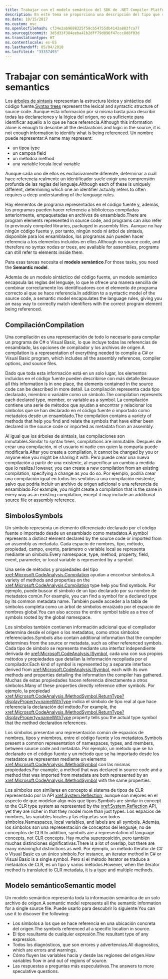 ```yaml
---
title: Trabajar con el modelo semántico del SDK de .NET Compiler Platform
description: En este tema se proporciona una descripción del tipo que se usa para entender y manipular el modelo semántico del código.
ms.date: 10/15/2017
ms.custom: mvc
ms.openlocfilehash: cf34e2ab9688325f58cb54755db4142a883fca77
ms.sourcegitcommit: 3d5d33f384eeba41b2dff79d096f47ccc8d8f03d
ms.translationtype: HT
ms.contentlocale: es-ES
ms.lasthandoff: 05/04/2018
ms.locfileid: "33357493"
---
```

# <a name="work-with-semantics"></a><span data-ttu-id="465c1-103">Trabajar con semántica</span><span class="sxs-lookup"><span data-stu-id="465c1-103">Work with semantics</span></span>

<span data-ttu-id="465c1-104">Los [árboles de sintaxis](work-with-syntax.md) representan la estructura léxica y sintáctica del código fuente.</span><span class="sxs-lookup"><span data-stu-id="465c1-104">[Syntax trees](work-with-syntax.md) represent the lexical and syntactic structure of source code.</span></span> <span data-ttu-id="465c1-105">Aunque esta información por sí misma basta para describir todas las declaraciones y la lógica del origen, no es suficiente para identificar aquello a lo que se hace referencia.</span><span class="sxs-lookup"><span data-stu-id="465c1-105">Although this information alone is enough to describe all the declarations and logic in the source, it is not enough information to identify what is being referenced.</span></span> <span data-ttu-id="465c1-106">Un nombre puede representar:</span><span class="sxs-lookup"><span data-stu-id="465c1-106">A name may represent:</span></span>

- <span data-ttu-id="465c1-107">un tipo</span><span class="sxs-lookup"><span data-stu-id="465c1-107">a type</span></span>
- <span data-ttu-id="465c1-108">un campo</span><span class="sxs-lookup"><span data-stu-id="465c1-108">a field</span></span>
- <span data-ttu-id="465c1-109">un método</span><span class="sxs-lookup"><span data-stu-id="465c1-109">a method</span></span>
- <span data-ttu-id="465c1-110">una variable local</span><span class="sxs-lookup"><span data-stu-id="465c1-110">a local variable</span></span>

<span data-ttu-id="465c1-111">Aunque cada uno de ellos es exclusivamente diferente, determinar a cuál hace referencia realmente un identificador suele exigir una comprensión profunda de las reglas del lenguaje.</span><span class="sxs-lookup"><span data-stu-id="465c1-111">Although each of these is uniquely different, determining which one an identifier actually refers to often requires a deep understanding of the language rules.</span></span> 

<span data-ttu-id="465c1-112">Hay elementos de programa representados en el código fuente y, además, los programas pueden hacer referencia a bibliotecas compiladas anteriormente, empaquetadas en archivos de ensamblado.</span><span class="sxs-lookup"><span data-stu-id="465c1-112">There are program elements represented in source code, and programs can also refer to previously compiled libraries, packaged in assembly files.</span></span> <span data-ttu-id="465c1-113">Aunque no hay ningún código fuente y, por tanto, ningún nodo ni árbol de sintaxis, disponible para los ensamblados, los programas aún pueden hacer referencia a los elementos incluidos en ellos.</span><span class="sxs-lookup"><span data-stu-id="465c1-113">Although no source code, and therefore no syntax nodes or trees, are available for assemblies, programs can still refer to elements inside them.</span></span>

<span data-ttu-id="465c1-114">Para esas tareas necesita el **modelo semántico**.</span><span class="sxs-lookup"><span data-stu-id="465c1-114">For those tasks, you need the **Semantic model**.</span></span>

<span data-ttu-id="465c1-115">Además de un modelo sintáctico del código fuente, un modelo semántico encapsula las reglas del lenguaje, lo que le ofrece una manera sencilla de combinar correctamente los identificadores con el elemento de programa correcto al que se hace referencia.</span><span class="sxs-lookup"><span data-stu-id="465c1-115">In addition to a syntactic model of the source code, a semantic model encapsulates the language rules, giving you an easy way to correctly match identifiers with the correct program element being referenced.</span></span>

## <a name="compilation"></a><span data-ttu-id="465c1-116">Compilación</span><span class="sxs-lookup"><span data-stu-id="465c1-116">Compilation</span></span>

<span data-ttu-id="465c1-117">Una compilación es una representación de todo lo necesario para compilar un programa de C# o Visual Basic, lo que incluye todas las referencias de ensamblado, las opciones de compilador y los archivos de origen.</span><span class="sxs-lookup"><span data-stu-id="465c1-117">A compilation is a representation of everything needed to compile a C# or Visual Basic program, which includes all the assembly references, compiler options, and source files.</span></span> 

<span data-ttu-id="465c1-118">Dado que toda esta información está en un solo lugar, los elementos incluidos en el código fuente pueden describirse con más detalle.</span><span class="sxs-lookup"><span data-stu-id="465c1-118">Because all this information is in one place, the elements contained in the source code can be described in more detail.</span></span> <span data-ttu-id="465c1-119">La compilación representa cada tipo declarado, miembro o variable como un símbolo.</span><span class="sxs-lookup"><span data-stu-id="465c1-119">The compilation represents each declared type, member, or variable as a symbol.</span></span> <span data-ttu-id="465c1-120">La compilación contiene una serie de métodos que ayudan a encontrar y relacionar los símbolos que se han declarado en el código fuente o importado como metadatos desde un ensamblado.</span><span class="sxs-lookup"><span data-stu-id="465c1-120">The compilation contains a variety of methods that help you find and relate the symbols that have either been declared in the source code or imported as metadata from an assembly.</span></span>

<span data-ttu-id="465c1-121">Al igual que los árboles de sintaxis, las compilaciones son inmutables.</span><span class="sxs-lookup"><span data-stu-id="465c1-121">Similar to syntax trees, compilations are immutable.</span></span> <span data-ttu-id="465c1-122">Después de crear una compilación, ni el usuario ni nadie con quien la comparta puede modificarla.</span><span class="sxs-lookup"><span data-stu-id="465c1-122">After you create a compilation, it cannot be changed by you or anyone else you might be sharing it with.</span></span> <span data-ttu-id="465c1-123">Pero puede crear una nueva compilación a partir de una existente, al especificar un cambio a medida que lo realiza.</span><span class="sxs-lookup"><span data-stu-id="465c1-123">However, you can create a new compilation from an existing compilation, specifying a change as you do so.</span></span> <span data-ttu-id="465c1-124">Por ejemplo, podría crear una compilación igual en todos los sentidos a una compilación existente, salvo que podría incluir un archivo de origen adicional o una referencia de ensamblado.</span><span class="sxs-lookup"><span data-stu-id="465c1-124">For example, you might create a compilation that is the same in every way as an existing compilation, except it may include an additional source file or assembly reference.</span></span>

## <a name="symbols"></a><span data-ttu-id="465c1-125">Símbolos</span><span class="sxs-lookup"><span data-stu-id="465c1-125">Symbols</span></span>

<span data-ttu-id="465c1-126">Un símbolo representa un elemento diferenciado declarado por el código fuente o importado desde un ensamblado como metadatos.</span><span class="sxs-lookup"><span data-stu-id="465c1-126">A symbol represents a distinct element declared by the source code or imported from an assembly as metadata.</span></span> <span data-ttu-id="465c1-127">Cada espacio de nombres, tipo, método, propiedad, campo, evento, parámetro o variable local se representa mediante un símbolo.</span><span class="sxs-lookup"><span data-stu-id="465c1-127">Every namespace, type, method, property, field, event, parameter, or local variable is represented by a symbol.</span></span> 

<span data-ttu-id="465c1-128">Una serie de métodos y propiedades del tipo <xref:Microsoft.CodeAnalysis.Compilation> ayudan a encontrar símbolos.</span><span class="sxs-lookup"><span data-stu-id="465c1-128">A variety of methods and properties on the <xref:Microsoft.CodeAnalysis.Compilation> type help you find symbols.</span></span> <span data-ttu-id="465c1-129">Por ejemplo, puede buscar el símbolo de un tipo declarado por su nombre de metadatos común.</span><span class="sxs-lookup"><span data-stu-id="465c1-129">For example, you can find a symbol for a declared type by its common metadata name.</span></span> <span data-ttu-id="465c1-130">También puede acceder a la tabla de símbolos completa como un árbol de símbolos enraizado por el espacio de nombres global.</span><span class="sxs-lookup"><span data-stu-id="465c1-130">You can also access the entire symbol table as a tree of symbols rooted by the global namespace.</span></span>

<span data-ttu-id="465c1-131">Los símbolos también contienen información adicional que el compilador determina desde el origen o los metadatos, como otros símbolos referenciados.</span><span class="sxs-lookup"><span data-stu-id="465c1-131">Symbols also contain additional information that the compiler determines from the source or metadata, such as other referenced symbols.</span></span> <span data-ttu-id="465c1-132">Cada tipo de símbolo se representa mediante una interfaz independiente derivada de <xref:Microsoft.CodeAnalysis.ISymbol>, cada una con sus propios métodos y propiedades que detallan la información recopilada por el compilador.</span><span class="sxs-lookup"><span data-stu-id="465c1-132">Each kind of symbol is represented by a separate interface derived from <xref:Microsoft.CodeAnalysis.ISymbol>, each with its own methods and properties detailing the information the compiler has gathered.</span></span> <span data-ttu-id="465c1-133">Muchas de estas propiedades hacen referencia directamente a otros símbolos.</span><span class="sxs-lookup"><span data-stu-id="465c1-133">Many of these properties directly reference other symbols.</span></span> <span data-ttu-id="465c1-134">Por ejemplo, la propiedad <xref:Microsoft.CodeAnalysis.IMethodSymbol.ReturnType?displayProperty=nameWithType> indica el símbolo de tipo real al que hace referencia la declaración del método.</span><span class="sxs-lookup"><span data-stu-id="465c1-134">For example, the <xref:Microsoft.CodeAnalysis.IMethodSymbol.ReturnType?displayProperty=nameWithType> property tells you the actual type symbol that the method declaration references.</span></span>

<span data-ttu-id="465c1-135">Los símbolos presentan una representación común de espacios de nombres, tipos y miembros, entre el código fuente y los metadatos.</span><span class="sxs-lookup"><span data-stu-id="465c1-135">Symbols present a common representation of namespaces, types, and members, between source code and metadata.</span></span> <span data-ttu-id="465c1-136">Por ejemplo, un método que se ha declarado en el código fuente y un método que se ha importado desde los metadatos se representan mediante un elemento <xref:Microsoft.CodeAnalysis.IMethodSymbol> con las mismas propiedades.</span><span class="sxs-lookup"><span data-stu-id="465c1-136">For example, a method that was declared in source code and a method that was imported from metadata are both represented by an <xref:Microsoft.CodeAnalysis.IMethodSymbol> with the same properties.</span></span>

<span data-ttu-id="465c1-137">Los símbolos son similares en concepto al sistema de tipos de CLR representado por la API <xref:System.Reflection>, aunque son mejores en el aspecto de que modelan algo más que tipos.</span><span class="sxs-lookup"><span data-stu-id="465c1-137">Symbols are similar in concept to the CLR type system as represented by the <xref:System.Reflection> API, yet they are richer in that they model more than just types.</span></span> <span data-ttu-id="465c1-138">Los espacios de nombres, las variables locales y las etiquetas son todos símbolos.</span><span class="sxs-lookup"><span data-stu-id="465c1-138">Namespaces, local variables, and labels are all symbols.</span></span> <span data-ttu-id="465c1-139">Además, los símbolos son una representación de conceptos del lenguaje, no de conceptos de CLR.</span><span class="sxs-lookup"><span data-stu-id="465c1-139">In addition, symbols are a representation of language concepts, not CLR concepts.</span></span> <span data-ttu-id="465c1-140">Hay mucha superposición, pero también muchas distinciones significativas.</span><span class="sxs-lookup"><span data-stu-id="465c1-140">There is a lot of overlap, but there are many meaningful distinctions as well.</span></span> <span data-ttu-id="465c1-141">Por ejemplo, un método Iterator de C# o Visual Basic es un único símbolo.</span><span class="sxs-lookup"><span data-stu-id="465c1-141">For instance, an iterator method in C# or Visual Basic is a single symbol.</span></span> <span data-ttu-id="465c1-142">Pero si el método Iterator se traduce a metadatos de CLR, es un tipo y varios métodos.</span><span class="sxs-lookup"><span data-stu-id="465c1-142">However, when the iterator method is translated to CLR metadata, it is a type and multiple methods.</span></span>

## <a name="semantic-model"></a><span data-ttu-id="465c1-143">Modelo semántico</span><span class="sxs-lookup"><span data-stu-id="465c1-143">Semantic model</span></span>

<span data-ttu-id="465c1-144">Un modelo semántico representa toda la información semántica de un solo archivo de origen.</span><span class="sxs-lookup"><span data-stu-id="465c1-144">A semantic model represents all the semantic information for a single source file.</span></span> <span data-ttu-id="465c1-145">Puede usarlo para descubrir lo siguiente:</span><span class="sxs-lookup"><span data-stu-id="465c1-145">You can use it to discover the following:</span></span> 

* <span data-ttu-id="465c1-146">Los símbolos a los que se hace referencia en una ubicación concreta del origen.</span><span class="sxs-lookup"><span data-stu-id="465c1-146">The symbols referenced at a specific location in source.</span></span>
* <span data-ttu-id="465c1-147">El tipo resultante de cualquier expresión.</span><span class="sxs-lookup"><span data-stu-id="465c1-147">The resultant type of any expression.</span></span>
* <span data-ttu-id="465c1-148">Todos los diagnósticos, que son errores y advertencias.</span><span class="sxs-lookup"><span data-stu-id="465c1-148">All diagnostics, which are errors and warnings.</span></span>
* <span data-ttu-id="465c1-149">Cómo fluyen las variables hacia y desde las regiones del origen.</span><span class="sxs-lookup"><span data-stu-id="465c1-149">How variables flow in and out of regions of source.</span></span>
* <span data-ttu-id="465c1-150">Las respuestas a preguntas más especulativas.</span><span class="sxs-lookup"><span data-stu-id="465c1-150">The answers to more speculative questions.</span></span>
